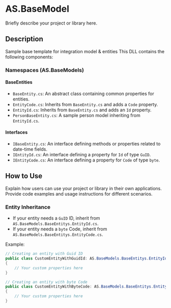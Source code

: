 # AS.BaseModel

Briefly describe your project or library here.

## Description

Sample base template for integration model & entities
This DLL contains the following components:

### Namespaces (AS.BaseModels)

#### BaseEntities

- `BaseEntity.cs`: An abstract class containing common properties for entities.
- `EntityCode.cs`: Inherits from `BaseEntity.cs` and adds a `Code` property.
- `EntityId.cs`: Inherits from `BaseEntity.cs` and adds an `Id` property.
- `PersonBaseEntity.cs`: A sample person model inheriting from `EntityId.cs`.

#### Interfaces

- `IBaseEntity.cs`: An interface defining methods or properties related to date-time fields.
- `IEntityId.cs`: An interface defining a property for `Id` of type `GuID`.
- `IEntityCode.cs`: An interface defining a property for `Code` of type `byte`.

## How to Use

Explain how users can use your project or library in their own applications. Provide code examples and usage instructions for different scenarios.

### Entity Inheritance

- If your entity needs a `GuID` ID, inherit from `AS.BaseModels.BaseEntitys.EntityId.cs`.
- If your entity needs a `byte` Code, inherit from `AS.BaseModels.BaseEntitys.EntityCode.cs`.

Example:

```csharp
// Creating an entity with Guid ID
public class CustomEntityWithGuidId: AS.BaseModels.BaseEntitys.EntityId
{
    // Your custom properties here
}

// Creating an entity with byte Code
public class CustomEntityWithByteCode: AS.BaseModels.BaseEntitys.EntityCode
{
    // Your custom properties here
}
